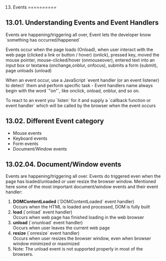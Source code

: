 13. Events
==========

13.01. Understanding Events and Event Handlers
----------------------------------------------

Events are happening/triggering all over, Event lets the developer know \`something has occurred/happened\`

Events occur when the page loads (Onload), when user interact with the web page (clicked a link or button / hover) (onlick), pressed key, moved the mouse pointer, mouse-clicked/hover (onmouseover), entered text into an input box or textarea (onchange,onblur, onfocus), submits a form (submit), page unloads (unload)

When an event occur, use a JavaScript \`event handler (or an event listener) to detect\` them and perform specific task - Event handlers name always begin with the word \`"on"\`, like onclick, onload, onblur, and so on.

To react to an event you \`listen\` for it and supply a \`callback function or event handler\` which will be called by the browser when the event occurs

13.02. Different Event category
-------------------------------

-   Mouse events
-   Keyboard events
-   Form events
-   Document/Window events

13.02.04. Document/Window events
--------------------------------

Events are happening/triggering all over. Events do triggered even when the page has loaded/unloaded or user resize the browser window. Mentioned here some of the most important document/window events and their event handler:

1.  **DOMContentLoaded** (\`DOMContentLoaded\` event handler)  
    Occurs when the HTML is loaded and processed, DOM is fully built
2.  **load** (\`onload\` event handler)  
    Occurs when web page has finished loading in the web browser
3.  **unload** (\`onunload\` event handler)  
    Occurs when user leaves the current web page
4.  **resize** (\`onresize\` event handler)  
    Occurs when user resizes the browser window, even when browser window minimized or maximized
5.  Note: The unload event is not supported properly in most of the browsers.
